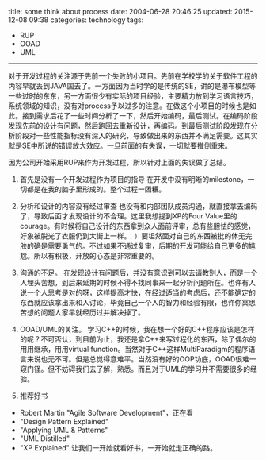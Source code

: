 title: some think about process
date: 2004-06-28 20:46:25
updated: 2015-12-08 09:38
categories: technology
tags: 
- RUP
- OOAD
- UML
---

对于开发过程的关注源于先前一个失败的小项目。<!--more-->先前在学校学的关于软件工程的内容早就丢到JAVA国去了。一方面因为当时学的是传统的SE，讲的是瀑布模型等一些过时的东东，另一方面很少有实际的项目经验，主要精力放到学习语言技巧，系统领域的知识，没有对process予以过多的注意。在做这个小项目的时候也是如此。接到需求后花了一些时间分析了一下，然后开始编码，最后测试。在编码阶段发现先前的设计有问题，然后跑回去重新设计，再编码。到最后测试阶段发现在分析阶段对一些性能指标没有深入的研究，导致做出来的东西并不满足需要。这其实就是SE中所说的错误放大效应。一旦前面的有失误，一切就要推倒重来。

因为公司开始采用RUP来作为开发过程，所以针对上面的失误做了总结。 
1. 首先是没有一个开发过程作为项目的指导
在开发中没有明晰的milestone，一切都是在我的脑子里形成的。整个过程一团糟。 

2. 分析和设计的内容没有经过审查
也没有和内部团队成员沟通，就直接拿去编码了，导致后面才发现设计的不合理。这里我想提到XP的Four Value里的courage。有时候将自己设计的东西拿到众人面前评审，总有些胆怯的感觉，好象被脱光了衣服仍到大街上一样。：）要坦然面对自己的东西被批的体无完肤的确是需要勇气的。不过如果不通过复审，后期的开发可能给自己更多的尴尬。所以有积极，开放的心态是非常重要的。

3. 沟通的不足。
在发现设计有问题后，并没有意识到可以去请教别人，而是一个人埋头苦想，到后来延期的时候不得不找同事来一起分析问题所在。也许有人说一个人思考是对的呀，这样提高才快，在经过适当的考虑后，还不能确定的东西就应该拿出来和人讨论，毕竟自己一个人的智力和经验有限，也许你冥思苦想的问题人家早就经历过并解决掉了。

4. OOAD/UML的关注。
学习C++的时候，我在想一个好的C++程序应该是怎样的呢？不可否认，到目前为止，我还是拿C++来写过程化的东西，除了偶尔的用用继承，用用virtual function。当然对于C++这样MultiParadigm的程序语言来说也无不可。但是总觉得意难平。当然没有好的OOP功底，OOAD很难一窥门径。但不妨碍我们去了解，熟悉。而且对于UML的学习并不需要很多的经验。

5. 推荐好书 
- Robert Martin "Agile Software Development"，正在看 
- "Design Pattern Explained" 
- "Applying UML & Patterns"
- "UML Distilled" 
- "XP Explained"
让我们一开始就看好书，一开始就走正确的路。
